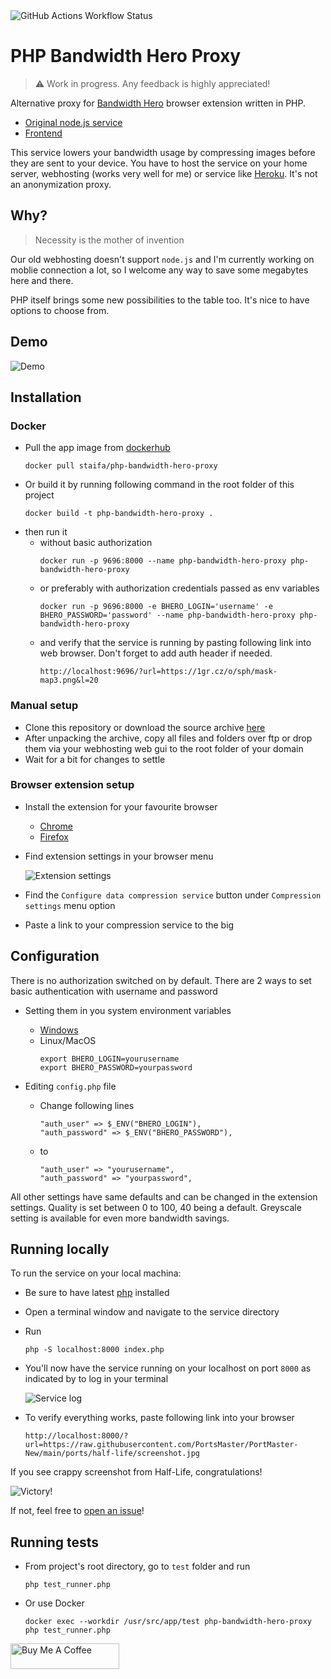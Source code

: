 <img alt="GitHub Actions Workflow Status" src="https://img.shields.io/github/actions/workflow/status/staifa/php_bandwidth_hero_proxy/php.yml?style=for-the-badge&logoSize=100">

# PHP Bandwidth Hero Proxy

> :warning: Work in progress. Any feedback is highly appreciated!

Alternative proxy for [Bandwidth Hero](https://bandwidth-hero.com/) browser extension written in PHP.
* [Original node.js service](https://github.com/ayastreb/bandwidth-hero-proxy)
* [Frontend](https://github.com/ayastreb/bandwidth-hero)

This service lowers your bandwidth usage by compressing images before they are sent to your device. You have to host the service on your home server, webhosting (works very well for me) or service like [Heroku](https://www.heroku.com/).
It's not an anonymization proxy.

## Why?

> Necessity is the mother of invention

Our old webhosting doesn't support `node.js` and I'm currently working on moblie connection a lot, so I welcome any way to save some megabytes here and there.

PHP itself brings some new possibilities to the table too. It's nice to have options to choose from.

## Demo

![Demo](/../../../../staifa/readme-assets/blob/main/sbhero8.gif)

## Installation

### Docker

* Pull the app image from [dockerhub](https://hub.docker.com/r/staifa/php-bandwidth-hero-proxy)
    ```
    docker pull staifa/php-bandwidth-hero-proxy
    ```
* Or build it by running following command in the root folder of this project
    ```
    docker build -t php-bandwidth-hero-proxy .
    ```
* then run it
    * without basic authorization
        ```
        docker run -p 9696:8000 --name php-bandwidth-hero-proxy php-bandwidth-hero-proxy
        ```
    * or preferably with authorization credentials passed as env variables
        ```
        docker run -p 9696:8000 -e BHERO_LOGIN='username' -e BHERO_PASSWORD='password' --name php-bandwidth-hero-proxy php-bandwidth-hero-proxy
        ```
    * and verify that the service is running by pasting following link into web browser. Don't forget to add auth header if needed.
        ```
        http://localhost:9696/?url=https://1gr.cz/o/sph/mask-map3.png&l=20
        ```
### Manual setup

- Clone this repository or download the source archive [here](https://github.com/staifa/php_bandwidth_hero_proxy/archive/refs/heads/main.zip)
- After unpacking the archive, copy all files and folders over ftp or drop them via your webhosting web gui to the root folder of your domain
- Wait for a bit for changes to settle

### Browser extension setup

* Install the extension for your favourite browser
    * [Chrome](https://chromewebstore.google.com/detail/bandwidth-hero-live-image/mmhippoadkhcflebgghophicgldbahdb?pli=1)
    * [Firefox](https://addons.mozilla.org/en-US/firefox/addon/bandwidth-hero/)

* Find extension settings in your browser menu

    ![Extension settings](/../../../../staifa/readme-assets/blob/main/bhero1.jpeg)

* Find the `Configure data compression service` button under `Compression settings` menu option
* Paste a link to your compression service to the big


## Configuration

There is no authorization switched on by default. There are 2 ways to set basic authentication with username and password

* Setting them in you system environment variables
    * [Windows](https://learn.microsoft.com/en-us/windows-server/administration/windows-commands/set_1)
    * Linux/MacOS
        ```Linux/MacOS
        export BHERO_LOGIN=yourusername
        export BHERO_PASSWORD=yourpassword
        ```

* Editing `config.php` file
    * Change following lines
        ```
        "auth_user" => $_ENV("BHERO_LOGIN"),
        "auth_password" => $_ENV("BHERO_PASSWORD"),
        ```
    * to
        ``` 
        "auth_user" => "yourusername",
        "auth_password" => "yourpassword",
        ```

All other settings have same defaults and can be changed in the extension settings. Quality is set between 0 to 100, 40 being a default. Greyscale setting is available for even more bandwidth savings.

## Running locally

To run the service on your local machina:
* Be sure to have latest [php](https://www.php.net/) installed
* Open a terminal window and navigate to the service directory
* Run
    ```shell
    php -S localhost:8000 index.php
    ```

* You'll now have the service running on your localhost on port `8000` as indicated by to log in your terminal

    ![Service log](/../../../../staifa/readme-assets/blob/main/bhero3.jpeg)

* To verify everything works, paste following link into your browser
    ```
    http://localhost:8000/?url=https://raw.githubusercontent.com/PortsMaster/PortMaster-New/main/ports/half-life/screenshot.jpg
    ```

If you see crappy screenshot from Half-Life, congratulations!

![Victory!](/../../../../staifa/readme-assets/blob/main/bhero4.jpeg)

If not, feel free to [open an issue](https://github.com/staifa/php_bandwidth_hero_proxy/issues)!

## Running tests

* From project's root directory, go to `test` folder and run
    ```shell
    php test_runner.php
    ```

* Or use Docker
    ```
    docker exec --workdir /usr/src/app/test php-bandwidth-hero-proxy php test_runner.php
    ```

<a href="https://www.buymeacoffee.com/staifa" target="_blank"><img src="https://cdn.buymeacoffee.com/buttons/default-orange.png" alt="Buy Me A Coffee" height="41" width="174"></a>
